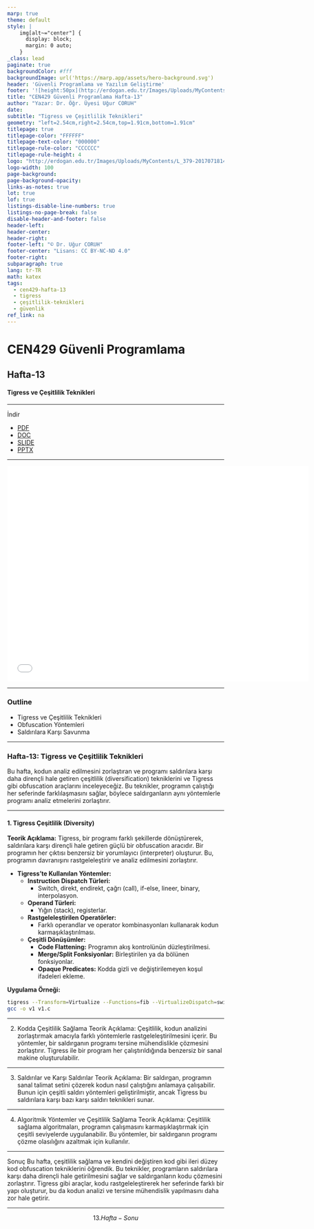 ```yaml
---
marp: true
theme: default
style: |
    img[alt~="center"] {
      display: block;
      margin: 0 auto;
    }
_class: lead
paginate: true
backgroundColor: #fff
backgroundImage: url('https://marp.app/assets/hero-background.svg')
header: 'Güvenli Programlama ve Yazılım Geliştirme'
footer: '![height:50px](http://erdogan.edu.tr/Images/Uploads/MyContents/L_379-20170718142719217230.jpg) RTEU CEN429 Hafta-13'
title: "CEN429 Güvenli Programlama Hafta-13"
author: "Yazar: Dr. Öğr. Üyesi Uğur CORUH"
date:
subtitle: "Tigress ve Çeşitlilik Teknikleri"
geometry: "left=2.54cm,right=2.54cm,top=1.91cm,bottom=1.91cm"
titlepage: true
titlepage-color: "FFFFFF"
titlepage-text-color: "000000"
titlepage-rule-color: "CCCCCC"
titlepage-rule-height: 4
logo: "http://erdogan.edu.tr/Images/Uploads/MyContents/L_379-20170718142719217230.jpg"
logo-width: 100
page-background:
page-background-opacity:
links-as-notes: true
lot: true
lof: true
listings-disable-line-numbers: true
listings-no-page-break: false
disable-header-and-footer: false
header-left:
header-center:
header-right:
footer-left: "© Dr. Uğur CORUH"
footer-center: "Lisans: CC BY-NC-ND 4.0"
footer-right:
subparagraph: true
lang: tr-TR
math: katex
tags:
  - cen429-hafta-13
  - tigress
  - çeşitlilik-teknikleri
  - güvenlik
ref_link: na
---
```


<!-- _backgroundColor: aquq -->

<!-- _color: orange -->

<!-- paginate: false -->

# CEN429 Güvenli Programlama

## Hafta-13

#### Tigress ve Çeşitlilik Teknikleri

---

İndir

- [PDF](pandoc_cen429-week-13.tr_doc.pdf)
- [DOC](pandoc_cen429-week-13.tr_word.docx)
- [SLIDE](cen429-week-13.tr_slide.pdf)
- [PPTX](cen429-week-13.tr_slide.pptx)

---

<iframe width=700, height=500 frameBorder=0 src="../cen429-week-13.tr_slide.html"></iframe>

---

### Outline

- Tigress ve Çeşitlilik Teknikleri
- Obfuscation Yöntemleri
- Saldırılara Karşı Savunma

---

### **Hafta-13: Tigress ve Çeşitlilik Teknikleri**

Bu hafta, kodun analiz edilmesini zorlaştıran ve programı saldırılara karşı daha dirençli hale getiren çeşitlilik (diversification) tekniklerini ve Tigress gibi obfuscation araçlarını inceleyeceğiz. Bu teknikler, programın çalıştığı her seferinde farklılaşmasını sağlar, böylece saldırganların aynı yöntemlerle programı analiz etmelerini zorlaştırır.

---

#### **1. Tigress Çeşitlilik (Diversity)**

**Teorik Açıklama:** Tigress, bir programı farklı şekillerde dönüştürerek, saldırılara karşı dirençli hale getiren güçlü bir obfuscation aracıdır. Bir programın her çıktısı benzersiz bir yorumlayıcı (interpreter) oluşturur. Bu, programın davranışını rastgeleleştirir ve analiz edilmesini zorlaştırır.

- **Tigress’te Kullanılan Yöntemler:**
  - **Instruction Dispatch Türleri:**
    - Switch, direkt, endirekt, çağrı (call), if-else, lineer, binary, interpolasyon.
  - **Operand Türleri:**
    - Yığın (stack), registerlar.
  - **Rastgeleleştirilen Operatörler:**
    - Farklı operandlar ve operator kombinasyonları kullanarak kodun karmaşıklaştırılması.
  - **Çeşitli Dönüşümler:**
    - **Code Flattening:** Programın akış kontrolünün düzleştirilmesi.
    - **Merge/Split Fonksiyonlar:** Birleştirilen ya da bölünen fonksiyonlar.
    - **Opaque Predicates:** Kodda gizli ve değiştirilemeyen koşul ifadeleri ekleme.

**Uygulama Örneği:** 

```bash
tigress --Transform=Virtualize --Functions=fib --VirtualizeDispatch=switch --out=v1.c test1.c
gcc -o v1 v1.c
```

---

2. Kodda Çeşitlilik Sağlama
Teorik Açıklama: Çeşitlilik, kodun analizini zorlaştırmak amacıyla farklı yöntemlerle rastgeleleştirilmesini içerir. Bu yöntemler, bir saldırganın programı tersine mühendislikle çözmesini zorlaştırır. Tigress ile bir program her çalıştırıldığında benzersiz bir sanal makine oluşturulabilir.

---

3. Saldırılar ve Karşı Saldırılar
Teorik Açıklama: Bir saldırgan, programın sanal talimat setini çözerek kodun nasıl çalıştığını anlamaya çalışabilir. Bunun için çeşitli saldırı yöntemleri geliştirilmiştir, ancak Tigress bu saldırılara karşı bazı karşı saldırı teknikleri sunar.

---

4. Algoritmik Yöntemler ve Çeşitlilik Sağlama
Teorik Açıklama: Çeşitlilik sağlama algoritmaları, programın çalışmasını karmaşıklaştırmak için çeşitli seviyelerde uygulanabilir. Bu yöntemler, bir saldırganın programı çözme olasılığını azaltmak için kullanılır.

---

Sonuç
Bu hafta, çeşitlilik sağlama ve kendini değiştiren kod gibi ileri düzey kod obfuscation tekniklerini öğrendik. Bu teknikler, programların saldırılara karşı daha dirençli hale getirilmesini sağlar ve saldırganların kodu çözmesini zorlaştırır. Tigress gibi araçlar, kodu rastgeleleştirerek her seferinde farklı bir yapı oluşturur, bu da kodun analizi ve tersine mühendislik yapılmasını daha zor hale getirir.


---

$$
13.Hafta-Sonu
$$
